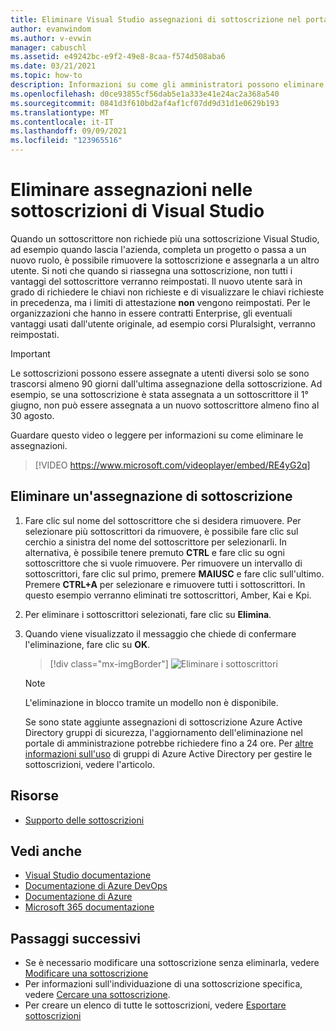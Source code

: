 ```yaml
---
title: Eliminare Visual Studio assegnazioni di sottoscrizione nel portale di amministrazione delle | Microsoft Docs
author: evanwindom
ms.author: v-evwin
manager: cabuschl
ms.assetid: e49242bc-e9f2-49e8-8caa-f574d508aba6
ms.date: 03/21/2021
ms.topic: how-to
description: Informazioni su come gli amministratori possono eliminare le assegnazioni di sottoscrizione nel Sottoscrizioni di Visual Studio di amministrazione
ms.openlocfilehash: d0ce93855cf56dab5e1a333e41e24ac2a368a540
ms.sourcegitcommit: 0841d3f610bd2af4af1cf07dd9d31d1e0629b193
ms.translationtype: MT
ms.contentlocale: it-IT
ms.lasthandoff: 09/09/2021
ms.locfileid: "123965516"
---
```

# <a name="delete-assignments-in-visual-studio-subscriptions"></a>Eliminare assegnazioni nelle sottoscrizioni di Visual Studio
Quando un sottoscrittore non richiede più una sottoscrizione Visual Studio, ad esempio quando lascia l'azienda, completa un progetto o passa a un nuovo ruolo, è possibile rimuovere la sottoscrizione e assegnarla a un altro utente. Si noti che quando si riassegna una sottoscrizione, non tutti i vantaggi del sottoscrittore verranno reimpostati.  Il nuovo utente sarà in grado di richiedere le chiavi non richieste e di visualizzare le chiavi richieste in precedenza, ma i limiti di attestazione **non** vengono reimpostati.  Per le organizzazioni che hanno in essere contratti Enterprise, gli eventuali vantaggi usati dall'utente originale, ad esempio corsi Pluralsight, verranno reimpostati. 
> [!Important]
> Le sottoscrizioni possono essere assegnate a utenti diversi solo se sono trascorsi almeno 90 giorni dall'ultima assegnazione della sottoscrizione.  Ad esempio, se una sottoscrizione è stata assegnata a un sottoscrittore il 1° giugno, non può essere assegnata a un nuovo sottoscrittore almeno fino al 30 agosto. 

Guardare questo video o leggere per informazioni su come eliminare le assegnazioni.  

> [!VIDEO https://www.microsoft.com/videoplayer/embed/RE4yG2q]

## <a name="delete-a-subscription-assignment"></a>Eliminare un'assegnazione di sottoscrizione
1. Fare clic sul nome del sottoscrittore che si desidera rimuovere. Per selezionare più sottoscrittori da rimuovere, è possibile fare clic sul cerchio a sinistra del nome del sottoscrittore per selezionarli.  In alternativa, è possibile tenere premuto **CTRL** e fare clic su ogni sottoscrittore che si vuole rimuovere. Per rimuovere un intervallo di sottoscrittori, fare clic sul primo, premere **MAIUSC** e fare clic sull'ultimo.  Premere **CTRL+A** per selezionare e rimuovere tutti i sottoscrittori. In questo esempio verranno eliminati tre sottoscrittori, Amber, Kai e Kpi. 
2. Per eliminare i sottoscrittori selezionati, fare clic su **Elimina**.
3. Quando viene visualizzato il messaggio che chiede di confermare l'eliminazione, fare clic su **OK**.
   > [!div class="mx-imgBorder"]
   > ![Eliminare i sottoscrittori](_img/delete-license/delete-subscribers.png "Scegliere gli utenti da eliminare e fare clic su Elimina. È possibile usare i tasti CTRL e MAIUSC per selezionare più sottoscrittori.")

   > [!NOTE]
   > L'eliminazione in blocco tramite un modello non è disponibile. 
   >
   > Se sono state aggiunte assegnazioni di sottoscrizione Azure Active Directory gruppi di sicurezza, l'aggiornamento dell'eliminazione nel portale di amministrazione potrebbe richiedere fino a 24 ore.  Per [altre informazioni sull'uso](assign-license-bulk.md#use-azure-active-directory-groups-to-assign-subscriptions) di gruppi di Azure Active Directory per gestire le sottoscrizioni, vedere l'articolo. 

## <a name="resources"></a>Risorse
- [Supporto delle sottoscrizioni](https://aka.ms/vsadminhelp)

## <a name="see-also"></a>Vedi anche
- [Visual Studio documentazione](/visualstudio/)
- [Documentazione di Azure DevOps](/azure/devops/)
- [Documentazione di Azure](/azure/)
- [Microsoft 365 documentazione](/microsoft-365/)

## <a name="next-steps"></a>Passaggi successivi
- Se è necessario modificare una sottoscrizione senza eliminarla,  vedere [Modificare una sottoscrizione](edit-license.md)
- Per informazioni sull'individuazione di una sottoscrizione specifica, vedere [Cercare una sottoscrizione](search-license.md).
- Per creare un elenco di tutte le sottoscrizioni,  vedere [Esportare sottoscrizioni](exporting-subscriptions.md)